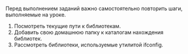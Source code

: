 ﻿Перед выполнением заданий важно самостоятельно повторить шаги, выполняемые на уроке.

1) Посмотреть текущие пути к библиотекам.
2) Добавить свою домашнюю папку к каталогам нахождения библиотек.
3) Рассмотреть библиотеки, используемые утилитой ifconfig.
